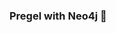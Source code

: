 ### Pregel with Neo4j 🚀



































































































































 














































































































































































